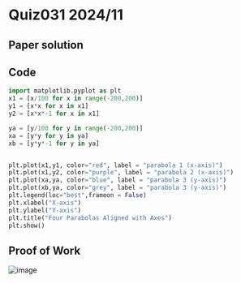 # Quiz031 2024/11

## Paper solution

## Code
```.py
import matplotlib.pyplot as plt
x1 = [x/100 for x in range(-200,200)]
y1 = [x*x for x in x1]
y2 = [x*x*-1 for x in x1]

ya = [y/100 for y in range(-200,200)]
xa = [y*y for y in ya]
xb = [y*y*-1 for y in ya]


plt.plot(x1,y1, color="red", label = "parabola 1 (x-axis)")
plt.plot(x1,y2, color="purple", label = "parabola 2 (x-axis)")
plt.plot(xa,ya, color="blue", label = "parabola 3 (y-axis)")
plt.plot(xb,ya, color="grey", label = "parabola 3 (y-axis)")
plt.legend(loc="best",frameon = False)
plt.xlabel("X-axis")
plt.ylabel("Y-axis")
plt.title("Four Parabolas Aligned with Axes")
plt.show()
```

## Proof of Work
![image](https://github.com/user-attachments/assets/6bbec58c-4a28-4746-954a-694c6bb60468)

